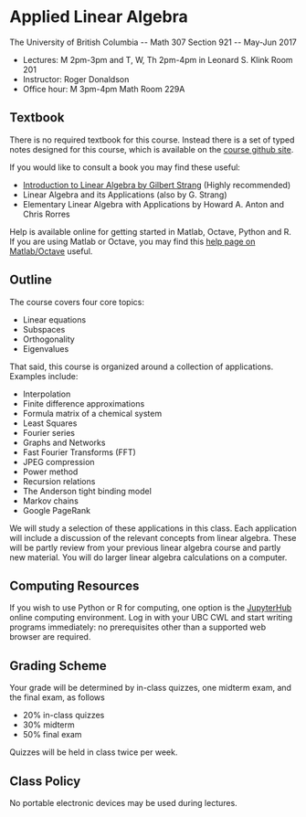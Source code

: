 # Applied Linear Algebra

The University of British Columbia -- Math 307 Section 921 -- May-Jun 2017

* Lectures:  M 2pm-3pm and T, W, Th 2pm-4pm in Leonard S. Klink Room 201
* Instructor: Roger Donaldson
* Office hour: M 3pm-4pm Math Room 229A

## Textbook

There is no required textbook for this course. Instead there is a set of typed notes designed for this course, which is available on the [course github site](https://github.com/midvalestudent/Math307).

If you would like to consult a book you may find these useful:

* [Introduction to Linear Algebra by Gilbert Strang](http://unipicsbooks.altervista.org/Libri/strang_linear_algebra.pdf) (Highly recommended)
* Linear Algebra and its Applications (also by G. Strang)
* Elementary Linear Algebra with Applications by Howard A. Anton and Chris Rorres

Help is available online for getting started in Matlab, Octave, Python and R.  If you are using Matlab or Octave, you may find this [help page on Matlab/Octave](http://www.yanivplan.com/matlaboctave-help) useful.

## Outline

The course covers four core topics:

* Linear equations
* Subspaces
* Orthogonality
* Eigenvalues

That said, this course is organized around a collection of applications.  Examples include:

* Interpolation
* Finite difference approximations
* Formula matrix of a chemical system
* Least Squares
* Fourier series
* Graphs and Networks
* Fast Fourier Transforms (FFT)
* JPEG compression
* Power method
* Recursion relations
* The Anderson tight binding model
* Markov chains
* Google PageRank

We will study a selection of these applications in this class. Each application will include a discussion of the relevant concepts from linear algebra. These will be partly review from your previous linear algebra course and partly new material. You will do larger linear algebra calculations on a computer.

## Computing Resources

If you wish to use Python or R for computing, one option is the [JupyterHub](https://ubc.syzygy.ca) online computing environment.  Log in with your UBC CWL and start writing programs immediately: no prerequisites other than a supported web browser are required.

## Grading Scheme

Your grade will be determined by in-class quizzes, one midterm exam, and the final exam, as follows

* 20% in-class quizzes
* 30% midterm
* 50% final exam

Quizzes will be held in class twice per week.

## Class Policy

No portable electronic devices may be used during lectures.
